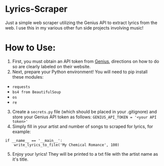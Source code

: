 # Lyrics-Scraper
Just a simple web scraper utilizing the Genius API to extract lyrics from the web. I use this in my various other fun side projects involving music!

# How to Use:

1. First, you must obtain an API token from [Genius](https://docs.genius.com/), directions on how to do so are clearly labeled on their website.
2. Next, prepare your Python environment! You will need to pip install these modules:
  - `requests`
  - `bs4 from BeautifulSoup`
  - `os`
  - `re` 
3. Create a `secrets.py` file (which should be placed in your .gitignore) and store your Genius API token as follows:
`GENIUS_API_TOKEN = '<your API token>'`
4. Simply fill in your artist and number of songs to scraped for lyrics, for example:
```
if __name__ == '__main__':
    write_lyrics_to_file('My Chemical Romance', 100)
```
5. Enjoy your lyrics! They will be printed to a txt file with the artist name as it's title.

